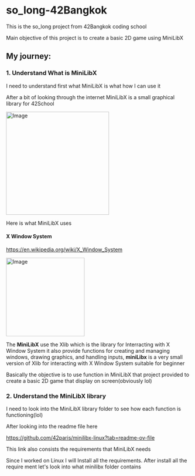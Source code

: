 # so_long-42Bangkok
This is the so_long project from 42Bangkok coding school

Main objective of this project is to create a basic 2D game 
using MiniLibX

## My journey:

### 1. Understand What is **MiniLibX**

I need to understand first what MiniLibX is what how I can use it

After a bit of looking through the internet
MiniLibX is a small graphical library for 42School

<img width="281" alt="Image" src="https://github.com/user-attachments/assets/359bc99c-b1bb-4e2b-9dbf-ed811f0e2979" />

Here is what MiniLibX uses 

  #### X Window System
https://en.wikipedia.org/wiki/X_Window_System

<img width="214" alt="Image" src="https://github.com/user-attachments/assets/d2f00268-658d-4241-835a-dbddfe91bf0b" />

The **MiniLibX** use the Xlib which is the library for Interracting with X Window System
it also provide functions for creating and managing windows, drawing graphics, and handling inputs, 
**miniLibx** is a very small version of Xlib for interacting with X Window System suitable for beginner


Basically the objective is to use function in MiniLibX that project provided to create a basic 2D game that display on screen(obviously lol)

### 2. Understand the **MiniLibX** library

I need to look into the MiniLibX library folder to see how each function is functioning(lol)

After looking into the readme file here

https://github.com/42paris/minilibx-linux?tab=readme-ov-file

This link also consists the requirements that MiniLibX needs

Since I worked on Linux I will Install all the requirements.
After install all the require ment let's look into what minilibx folder contains
